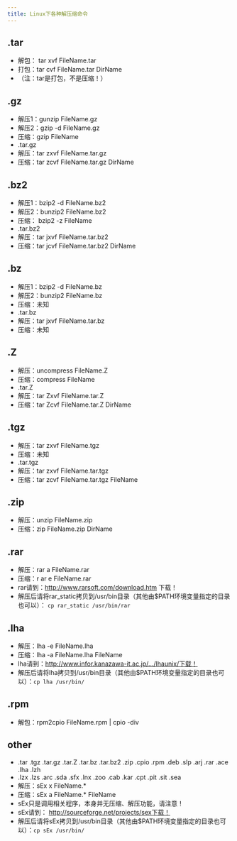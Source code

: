 ```yaml
---
title: Linux下各种解压缩命令
---
```


## .tar
- 解包： tar xvf FileName.tar
- 打包：tar cvf FileName.tar DirName
- （注：tar是打包，不是压缩！）

## .gz
- 解压1：gunzip FileName.gz
- 解压2：gzip -d FileName.gz
- 压缩：gzip FileName
- .tar.gz
- 解压：tar zxvf FileName.tar.gz
- 压缩：tar zcvf FileName.tar.gz DirName

## .bz2
- 解压1：bzip2 -d FileName.bz2
- 解压2：bunzip2 FileName.bz2
- 压缩： bzip2 -z FileName
- .tar.bz2
- 解压：tar jxvf FileName.tar.bz2
- 压缩：tar jcvf FileName.tar.bz2 DirName

## .bz
- 解压1：bzip2 -d FileName.bz
- 解压2：bunzip2 FileName.bz
- 压缩：未知
- .tar.bz
- 解压：tar jxvf FileName.tar.bz
- 压缩：未知

## .Z
- 解压：uncompress FileName.Z
- 压缩：compress FileName
- .tar.Z
- 解压：tar Zxvf FileName.tar.Z
- 压缩：tar Zcvf FileName.tar.Z DirName

## .tgz
- 解压：tar zxvf FileName.tgz
- 压缩：未知
- .tar.tgz
- 解压：tar zxvf FileName.tar.tgz
- 压缩：tar zcvf FileName.tar.tgz FileName

## .zip
- 解压：unzip FileName.zip
- 压缩：zip FileName.zip DirName

## .rar
- 解压：rar a FileName.rar
- 压缩：r ar e FileName.rar
- rar请到：http://www.rarsoft.com/download.htm 下载！
- 解压后请将rar_static拷贝到/usr/bin目录（其他由$PATH环境变量指定的目录也可以）： `cp rar_static /usr/bin/rar`

## .lha
- 解压：lha -e FileName.lha
- 压缩：lha -a FileName.lha FileName
- lha请到：http://www.infor.kanazawa-it.ac.jp/.../lhaunix/下载！
- 解压后请将lha拷贝到/usr/bin目录（其他由$PATH环境变量指定的目录也可以）：`cp lha /usr/bin/`

## .rpm
- 解包：rpm2cpio FileName.rpm | cpio -div

## other
- .tar .tgz .tar.gz .tar.Z .tar.bz .tar.bz2 .zip .cpio .rpm .deb .slp .arj .rar .ace .lha .lzh
- .lzx .lzs .arc .sda .sfx .lnx .zoo .cab .kar .cpt .pit .sit .sea
- 解压：sEx x FileName.*
- 压缩：sEx a FileName.* FileName
- sEx只是调用相关程序，本身并无压缩、解压功能，请注意！
- sEx请到： http://sourceforge.net/projects/sex下载！
- 解压后请将sEx拷贝到/usr/bin目录（其他由$PATH环境变量指定的目录也可以）：`cp sEx /usr/bin/`
